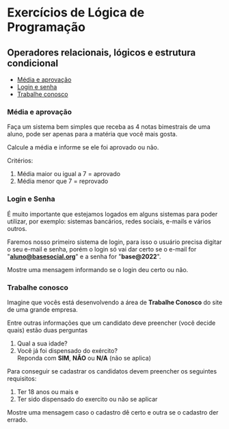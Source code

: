 # Exercícios de Lógica de Programação 

## Operadores relacionais, lógicos e estrutura condicional

* [Média e aprovação](#média-e-aprovação)
* [Login e senha](#login-e-senha)
* [Trabalhe conosco](#trabalhe-conosco)

### Média e aprovação
Faça um sistema bem simples que receba as 4 notas bimestrais de uma aluno, pode ser apenas para a matéria que você mais gosta.

Calcule a média e informe se ele foi aprovado ou não.

Critérios:
1. Média maior ou igual a 7 = aprovado
2. Média menor que 7 = reprovado

### Login e Senha
É muito importante que estejamos logados em alguns sistemas para poder utilizar, por exemplo: sistemas bancários, redes sociais, e-mails e vários outros.

Faremos nosso primeiro sistema de login, para isso o usuário precisa digitar o seu e-mail e senha, porém o login só vai dar certo se o e-mail for "**aluno@basesocial.org**" e a senha for "**base@2022**".

Mostre uma mensagem informando se o login deu certo ou não.

### Trabalhe conosco
Imagine que vocês está desenvolvendo a área de **Trabalhe Conosco** do site de uma grande empresa.

Entre outras informações que um candidato deve preencher (você decide quais) estão duas perguntas

1. Qual a sua idade?
2. Você já foi dispensado do exército?  
Reponda com **SIM**, **NÃO** ou **N/A** (não se aplica)

Para conseguir se cadastrar os candidatos devem preencher os seguintes requisitos:
1. Ter 18 anos ou mais e
2. Ter sido dispensado do exercito ou não se aplicar

Mostre uma mensagem caso o cadastro dê certo e outra se o cadastro der errado.